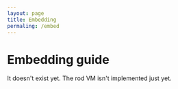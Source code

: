 ```yaml
---
layout: page
title: Embedding
permaling: /embed
---
```


# Embedding guide

It doesn't exist yet. The rod VM isn't implemented just yet.

